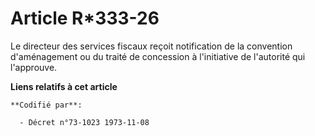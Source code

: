 # Article R*333-26

Le directeur des services fiscaux reçoit notification de la convention d'aménagement ou du traité de concession à
l'initiative de l'autorité qui l'approuve.

**Liens relatifs à cet article**

	**Codifié par**:

	  - Décret n°73-1023 1973-11-08

